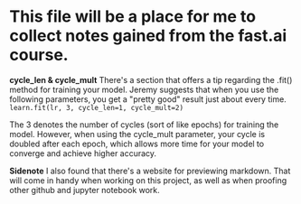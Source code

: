 # This file will be a place for me to collect notes gained from the fast.ai course.

**cycle_len & cycle_mult**
There's a section that offers a tip regarding the .fit() method for training your model. Jeremy suggests that when you use the following parameters, you get a "pretty good" result just about every time.
`learn.fit(lr, 3, cycle_len=1, cycle_mult=2)`

The 3 denotes the number of cycles (sort of like epochs) for training the model. However, when using the cycle_mult parameter, your cycle is doubled after each epoch, which allows more time for your model to converge and achieve higher accuracy.

**Sidenote** I also found that there's a website for previewing markdown. That will come in handy when working on this project, as well as when proofing other github and jupyter notebook work. 
